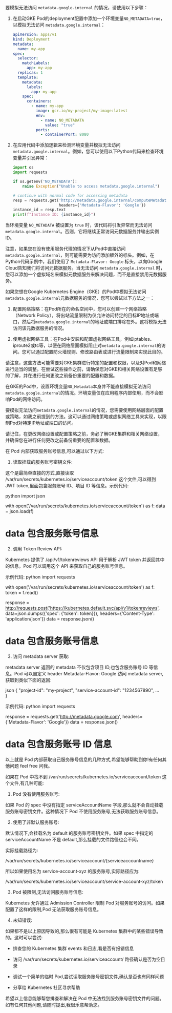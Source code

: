 要模拟无法访问 `metadata.google.internal` 的情况，请使用以下步骤：

1. 在启动GKE Pod的deployment配置中添加一个环境变量`NO_METADATA=true`，以模拟无法访问 `metadata.google.internal`：

   ```yaml
   apiVersion: apps/v1
   kind: Deployment
   metadata:
     name: my-app
   spec:
     selector:
       matchLabels:
         app: my-app
     replicas: 1
     template:
       metadata:
         labels:
           app: my-app
       spec:
         containers:
           - name: my-app
             image: gcr.io/my-project/my-image:latest
             env:
               - name: NO_METADATA
                 value: "true"
             ports:
               - containerPort: 8080
   ```

2. 在应用代码中添加逻辑来检测环境变量并模拟无法访问 `metadata.google.internal`。例如，您可以使用以下Python代码来检查环境变量并引发异常：

   ```python
   import os
   import requests
   
   if os.getenv('NO_METADATA'):
       raise Exception("Unable to access metadata.google.internal")
   
   # continue with normal code for accessing metadata
   resp = requests.get('http://metadata.google.internal/computeMetadata/v1/instance/id', 
                       headers={'Metadata-Flavor': 'Google'})
   instance_id = resp.text
   print(f"Instance ID: {instance_id}")
   ```

当环境变量 `NO_METADATA` 被设置为 `true` 时，该代码将引发异常而无法访问 `metadata.google.internal`。否则，它将继续正常访问元数据服务并输出实例ID。

注意，如果您在没有使用服务代理的情况下从Pod中直接访问 `metadata.google.internal`，则可能需要为访问添加额外的标头。例如，在Python代码示例中，我们使用了 `Metadata-Flavor: Google` 标头，以向Google Cloud告知我们将访问元数据服务。当无法访问 `metadata.google.internal` 时，您可以添加一个虚拟域名来模拟元数据服务来解决问题，而不是直接禁用元数据服务。

如果您想在Google Kubernetes Engine（GKE）的Pod中模拟无法访问`metadata.google.internal`元数据服务的情况，您可以尝试以下方法之一：

1. 配置网络策略：在Pod所在的命名空间中，您可以创建一个网络策略（Network Policy），将出站流量限制为仅允许访问特定的目标IP地址或端口，然后将`metadata.google.internal`的地址或端口排除在外。这将模拟无法访问该元数据服务的情况。

2. 使用虚拟网络工具：在Pod中安装和配置虚拟网络工具，例如iptables、iproute2或tc等，以便在网络层面模拟阻止对`metadata.google.internal`的访问。您可以通过配置防火墙规则、修改路由表或进行流量限制来实现此目的。

请注意，这些方法可能需要对GKE集群进行特定的配置和权限，以及对Pod和网络进行适当的调整。在尝试这些操作之前，请确保您对GKE和相关网络设置有足够的了解，并在进行任何更改之前备份重要的配置和数据。

在GKE的Pod中，设置环境变量`NO_Metadata`本身并不能直接模拟无法访问`metadata.google.internal`的情况。环境变量仅在应用程序内部使用，而不会影响Pod的网络访问。

要模拟无法访问`metadata.google.internal`的情况，您需要使用网络层面的配置或策略，如我之前提到的方法。这可以通过网络策略或虚拟网络工具来实现，以限制Pod对特定IP地址或端口的访问。

请记住，在更改网络设置或配置策略之前，务必了解GKE集群和相关网络设置，并确保您在进行任何更改之前备份重要的配置和数据。

在 Pod 内部获取服务账号信息,可以通过以下方式:

1. 读取挂载的服务账号密钥文件:

这个是最简单直接的方式,直接读取 /var/run/secrets/kubernetes.io/serviceaccount/token 这个文件,可以得到 JWT token,里面包含服务账号 ID、项目 ID 等信息。示例代码:

python
import json

with open('/var/run/secrets/kubernetes.io/serviceaccount/token') as f:
    data = json.load(f)
# data 包含服务账号信息 


2. 调用 Token Review API:

Kubernetes 提供了 /api/v1/tokenreviews API 用于解析 JWT token 并返回其中的信息。Pod 可以调用这个 API 来获取自己的服务账号信息。

示例代码:
python
import requests

with open('/var/run/secrets/kubernetes.io/serviceaccount/token') as f:
    token = f.read()

response = http://requests.post('https://kubernetes.default.svc/api/v1/tokenreviews', 
    data=json.dumps({'spec': {'token': token}}),
    headers={'Content-Type': 'application/json'})
data = response.json()
# data 包含服务账号信息


3. 访问 metadata server 获取:

metadata server 返回的 metadata 不仅包含项目 ID,也包含服务账号 ID 等信息。Pod 可以自定义 header Metadata-Flavor: Google 访问 metadata server,获取到类似下面的返回:

json
{
 "project-id": "my-project",
 "service-account-id": "1234567890",
 ...  
}


示例代码:
python
import requests

response = requests.get('http://metadata.google.com', headers={'Metadata-Flavor': 'Google'})
data = response.json()
# data 包含服务账号 ID 信息


以上就是 Pod 内部获取自己服务账号信息的几种方式,希望能够帮助到你!有任何其他问题 feel free 问我。


如果在 Pod 中找不到 /var/run/secrets/kubernetes.io/serviceaccount/token 这个文件,有几种可能:

1. Pod 没有使用服务账号:

如果 Pod 的 spec 中没有指定 serviceAccountName 字段,那么就不会自动挂载服务账号密钥文件。这种情况下 Pod 不使用服务账号,无法获取服务账号信息。

2. 使用了非默认服务账号:

默认情况下,会挂载名为 default 的服务账号密钥文件。如果 spec 中指定的 serviceAccountName 不是 default,那么挂载的文件路径也会不同。

实际挂载路径为:

/var/run/secrets/kubernetes.io/serviceaccount/{serviceaccountname}

所以如果使用名为 service-account-xyz 的服务账号,实际路径应为:

/var/run/secrets/kubernetes.io/serviceaccount/service-account-xyz/token

3. Pod 被限制,无法访问服务账号信息:

Kubernetes 允许通过 Admission Controller 限制 Pod 对服务账号的访问。如果配置了这样的限制,Pod 无法获取服务账号信息。

4. 未知错误:

如果都不是以上原因导致的,那么很有可能是 Kubernetes 集群中的某些错误导致的。这时可以尝试:

- 排查您的 Kubernetes 集群 events 和日志,看是否有报错信息
- 访问 /var/run/secrets/kubernetes.io/serviceaccount/ 路径确认是否为空目录
- 调试一个简单的临时 Pod,尝试读取服务账号密钥文件,确认是否也有同样问题

- 分享给 Kubernetes 社区寻求帮助

希望以上信息能够帮您排查和解决在 Pod 中无法找到服务账号密钥文件的问题。如有任何其他问题,请随时提出,我很乐意帮助您。



